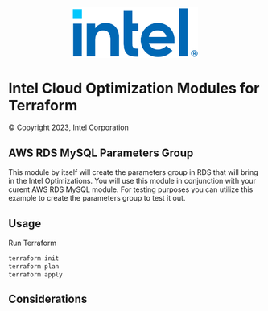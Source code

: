 <p align="center">
  <img src="https://github.com/intel/terraform-intel-aws-mysql-parameter-group/blob/main/images/logo-classicblue-800px.png?raw=true" alt="Intel Logo" width="250"/>
</p>

# Intel Cloud Optimization Modules for Terraform

© Copyright 2023, Intel Corporation

## AWS RDS MySQL Parameters Group

This module by itself will create the parameters group in RDS that will bring in the Intel Optimizations.  You will use this module in conjunction with your curent AWS RDS MySQL module.    For testing purposes you can utilize this example to create the parameters group to test it out.   

## Usage


Run Terraform

```hcl
terraform init  
terraform plan
terraform apply 
```

## Considerations

